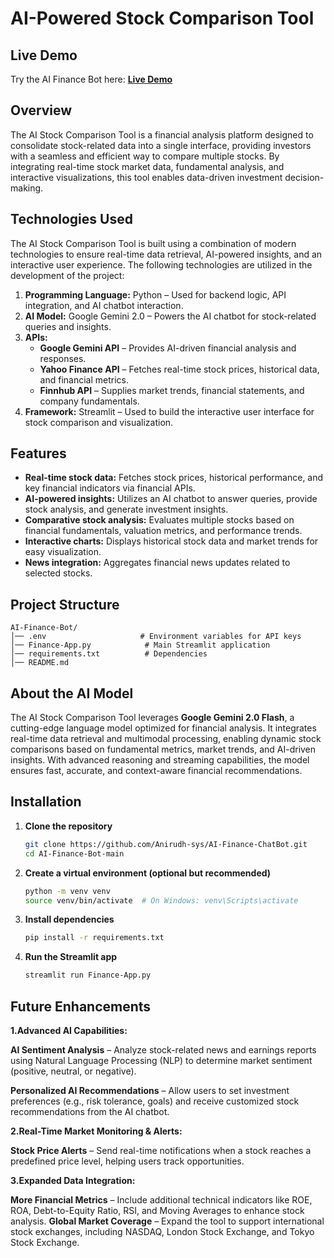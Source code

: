 #  AI-Powered Stock Comparison Tool

## Live Demo  
Try the AI Finance Bot here: **[Live Demo](https://ai-finance-chatbot1.streamlit.app/)**

## Overview
The AI Stock Comparison Tool is a financial analysis platform designed to consolidate stock-related data into a single interface, providing investors with a seamless and efficient way to compare multiple stocks. By integrating real-time stock market data, fundamental analysis, and interactive visualizations, this tool enables data-driven investment decision-making. 

## Technologies Used

The AI Stock Comparison Tool is built using a combination of modern technologies to ensure real-time data retrieval, AI-powered insights, and an interactive user experience. The following technologies are utilized in the development of the project:

1.	**Programming Language:** Python – Used for backend logic, API integration, and AI chatbot interaction.
2.	**AI Model:** Google Gemini 2.0 – Powers the AI chatbot for stock-related queries and insights.
3.	**APIs:**
    - **Google Gemini API** – Provides AI-driven financial analysis and responses.
    - **Yahoo Finance API** – Fetches real-time stock prices, historical data, and financial metrics.
    - **Finnhub API** – Supplies market trends, financial statements, and company fundamentals.
4.	**Framework:** Streamlit – Used to build the interactive user interface for stock comparison and visualization.

## Features
- **Real-time stock data:** Fetches stock prices, historical performance, and key financial indicators via financial APIs.
- **AI-powered insights:** Utilizes an AI chatbot to answer queries, provide stock analysis, and generate investment insights.
- **Comparative stock analysis:** Evaluates multiple stocks based on financial fundamentals, valuation metrics, and performance trends.
- **Interactive charts:** Displays historical stock data and market trends for easy visualization.
- **News integration:** Aggregates financial news updates related to selected stocks.  

## Project Structure  
```
AI-Finance-Bot/
│── .env                     # Environment variables for API keys  
│── Finance-App.py            # Main Streamlit application  
│── requirements.txt          # Dependencies  
│── README.md                
```  

## About the AI Model  

The AI Stock Comparison Tool leverages **Google Gemini 2.0 Flash**, a cutting-edge language model optimized for financial analysis. It integrates real-time data retrieval and multimodal processing, enabling dynamic stock comparisons based on fundamental metrics, market trends, and AI-driven insights. With advanced reasoning and streaming capabilities, the model ensures fast, accurate, and context-aware financial recommendations.

## Installation

1. **Clone the repository**  
   ```bash
   git clone https://github.com/Anirudh-sys/AI-Finance-ChatBot.git
   cd AI-Finance-Bot-main
   ```  
2. **Create a virtual environment (optional but recommended)**  
   ```bash
   python -m venv venv
   source venv/bin/activate  # On Windows: venv\Scripts\activate
   ```  
3. **Install dependencies**  
   ```bash
   pip install -r requirements.txt
   ```  
4. **Run the Streamlit app**  
   ```bash
   streamlit run Finance-App.py
   ```  
## Future Enhancements

**1.Advanced AI Capabilities:**

**AI Sentiment Analysis** – Analyze stock-related news and earnings reports using Natural Language Processing (NLP) to determine market sentiment (positive, neutral, or negative).

**Personalized AI Recommendations** – Allow users to set investment preferences (e.g., risk tolerance, goals) and receive customized stock recommendations from the AI chatbot.

**2.Real-Time Market Monitoring & Alerts:**

**Stock Price Alerts** – Send real-time notifications when a stock reaches a predefined price level, helping users track opportunities.

**3.Expanded Data Integration:**

**More Financial Metrics** – Include additional technical indicators like ROE, ROA, Debt-to-Equity Ratio, RSI, and Moving Averages to enhance stock analysis.
**Global Market Coverage** – Expand the tool to support international stock exchanges, including NASDAQ, London Stock Exchange, and Tokyo Stock Exchange.


